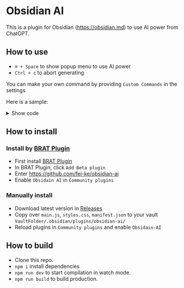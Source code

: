 # Obsidian AI

This is a plugin for Obsidian (https://obsidian.md) to use AI power from ChatGPT.

## How to use

- `⌘ + Space` to show popup menu to use AI power
- `Ctrl + c` to abort generating

You can make your own command by providing `Custom Commands` in the settings

Here is a sample:
<details> <summary>Show code</summary>

```json
[
  {
    "id": "translate",
    "icon": "languages",
    "name": "Translate selection text",
    "messages": [
      {
        "role": "system",
        "content": "I want you to act as an English translator, spelling corrector and improver. I will speak to you in any language and you will detect the language, translate it and answer in the corrected and improved version of my text, in English. I want you to replace my simplified A0-level words and sentences with more beautiful and elegant, upper level English words and sentences. Keep the meaning same, but make them more literary. I want you to only reply the correction, the improvements and nothing else, do not write explanations."
      },
      {
        "role": "user",
        "content": "{{SELECTION|LINE|ABOVE}}"
      }
    ],
    "format":"{{NEWLINE}}>{{RESPONSE}}\n"
  }
]
```
</details>    


## How to install

### Install by [BRAT Plugin](https://obsidian.md/plugins?id=obsidian42-brat)

- First install [BRAT Plugin](https://obsidian.md/plugins?id=obsidian42-brat)
- In BRAT Plugin, click `Add Beta plugin`
- Enter https://github.com/fei-ke/obsidian-ai
- Enable `Obsidain AI` in `Community plugins`

### Manually install

- Download latest version in [Releases](https://github.com/fei-ke/Obsidian-AI/releases/latest)
- Copy over `main.js`, `styles.css`, `manifest.json` to your vault `VaultFolder/.obsidian/plugins/obsidian-ai/`
- Reload plugins in `Community plugins` and enable `Obsidain-AI`

## How to build

- Clone this repo.
- `npm i`  install dependencies
- `npm run dev` to start compilation in watch mode.
- `npm run build`  to build production.